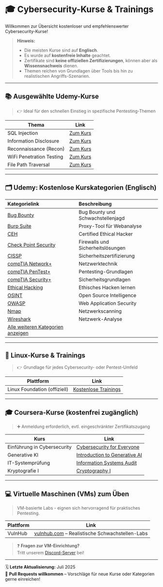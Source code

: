 # 🎓 Cybersecurity-Kurse & Trainings

Willkommen zur Übersicht kostenloser und empfehlenswerter Cybersecurity-Kurse!

> **Hinweis:**  
> - Die meisten Kurse sind auf **Englisch**.  
> - Es wurde auf **kostenfreie Inhalte** geachtet.  
> - Zertifikate sind **keine offiziellen Zertifizierungen**, können aber als **Wissensnachweis** dienen.  
> - Themen reichen von Grundlagen über Tools bis hin zu realistischen Angriffs-Szenarien.

---

## 📚 Ausgewählte Udemy-Kurse

> 👉 Ideal für den schnellen Einstieg in spezifische Pentesting-Themen

| Thema                             | Link                                                                 |
|-----------------------------------|----------------------------------------------------------------------|
| SQL Injection                     | [Zum Kurs](https://www.udemy.com/course/pentest-handbook-sql-injection-to-shell-uploading/)            |
| Information Disclosure            | [Zum Kurs](https://www.udemy.com/course/information-disclosure-mastery-hands-on-from-zero-to-hero/)    |
| Reconnaissance (Recon)            | [Zum Kurs](https://www.udemy.com/course/recon-for-penetration-testers/)                                 |
| WiFi Penetration Testing          | [Zum Kurs](https://www.udemy.com/course/wifi-hacking-for-beginners/)                                     |
| File Path Traversal               | [Zum Kurs](https://www.udemy.com/course/file-path-traversal-mastery-hands-on-from-zero-to-hero/)        |

---

## 🗂️ Udemy: Kostenlose Kurskategorien (Englisch)

| Kategorielink        | Beschreibung |
|:---------------------|:-------------|
| [Bug Bounty](https://www.udemy.com/topic/bug-bounty/?price=price-free&sort=most-reviewed) | Bug Bounty und Schwachstellenjagd |
| [Burp Suite](https://www.udemy.com/topic/burp-suite/?price=price-free&sort=most-reviewed) | Proxy-Tool für Webanalyse |
| [CEH](https://www.udemy.com/topic/ceh/?price=price-free&sort=most-reviewed) | Certified Ethical Hacker |
| [Check Point Security](https://www.udemy.com/topic/check-point-security/?price=price-free&sort=most-reviewed) | Firewalls und Sicherheitslösungen |
| [CISSP](https://www.udemy.com/topic/cissp/?price=price-free&sort=most-reviewed) | Sicherheitszertifizierung |
| [compTIA Network+](https://www.udemy.com/topic/comptia-network/?price=price-free&sort=most-reviewed) | Netzwerktechnik |
| [compTIA PenTest+](https://www.udemy.com/topic/comptia-pentest/?price=price-free&sort=most-reviewed) | Pentesting-Grundlagen |
| [compTIA Security+](https://www.udemy.com/topic/comptia-security/?price=price-free&sort=most-reviewed) | Sicherheitsgrundlagen |
| [Ethical Hacking](https://www.udemy.com/topic/ethical-hacking/?price=price-free&sort=most-reviewed) | Ethisches Hacken lernen |
| [OSINT](https://www.udemy.com/topic/open-source-intelligence/?price=price-free) | Open Source Intelligence |
| [OWASP](https://www.udemy.com/topic/owasp/?price=price-free&sort=most-reviewed) | Web Application Security |
| [Nmap](https://www.udemy.com/topic/nmap/?price=price-free&sort=most-reviewed) | Netzwerkscanning |
| [Wireshark](https://www.udemy.com/topic/wireshark/?price=price-free&sort=most-reviewed) | Netzwerk-Analyse |
| [Alle weiteren Kategorien anzeigen](https://www.udemy.com/courses/it-and-software/network-and-security/?price=price-free) |

---

## 🐧 Linux-Kurse & Trainings

> 👉 Grundlage für jedes Cybersecurity- oder Pentest-Umfeld

| Plattform            | Link                                                                 |
|----------------------|----------------------------------------------------------------------|
| Linux Foundation (offiziell) | [Kostenlose Trainings](https://training.linuxfoundation.org/resources/?_sft_content_type=free-course) |

---

## 🎓 Coursera-Kurse (kostenfrei zugänglich)

> ➕ Anmeldung erforderlich, evtl. eingeschränkter Zertifikatszugang

| Kurs                         | Link                                                                 |
|-----------------------------|----------------------------------------------------------------------|
| Einführung in Cybersecurity | [Cybersecurity for Everyone](https://www.coursera.org/learn/cybersecurity-for-everyone) |
| Generative KI               | [Introduction to Generative AI](https://www.coursera.org/learn/introduction-to-generative-ai) |
| IT-Systemprüfung            | [Information Systems Audit](https://www.coursera.org/learn/information-systems-audit) |
| Kryptografie I              | [Cryptography I](https://www.coursera.org/learn/crypto) |

---

## 💻 Virtuelle Maschinen (VMs) zum Üben

> VM-basierte Labs - eignen sich hervorragend für praktisches Pentesting.  

| Plattform         | Link                        |
|------------------|-----------------------------|
| VulnHub           | [vulnhub.com](https://www.vulnhub.com/) – Realistische Schwachstellen-Labs |

> ❓ **Fragen zur VM-Einrichtung?**  
> Tritt unserem [Discord-Server](https://discord.gg/fNcTyYVVb9) bei!

---

🗓️ **Letzte Aktualisierung:** Juli 2025  
🤝 **Pull Requests willkommen** – Vorschläge für neue Kurse oder Kategorien gerne einreichen!
